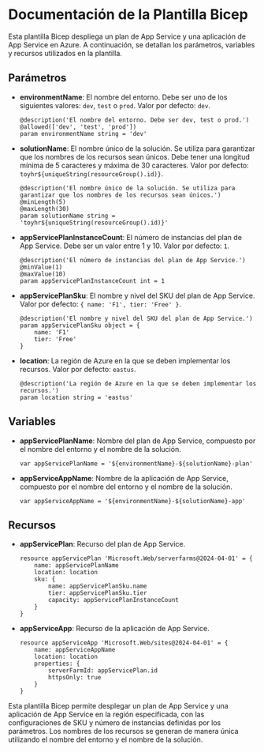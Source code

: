 # Documentación de la Plantilla Bicep

Esta plantilla Bicep despliega un plan de App Service y una aplicación de App Service en Azure. A continuación, se detallan los parámetros, variables y recursos utilizados en la plantilla.

## Parámetros

- **environmentName**: El nombre del entorno. Debe ser uno de los siguientes valores: `dev`, `test` o `prod`. Valor por defecto: `dev`.
    ```bicep
    @description('El nombre del entorno. Debe ser dev, test o prod.')
    @allowed(['dev', 'test', 'prod'])
    param environmentName string = 'dev'
    ```

- **solutionName**: El nombre único de la solución. Se utiliza para garantizar que los nombres de los recursos sean únicos. Debe tener una longitud mínima de 5 caracteres y máxima de 30 caracteres. Valor por defecto: `toyhr${uniqueString(resourceGroup().id)}`.
    ```bicep
    @description('El nombre único de la solución. Se utiliza para garantizar que los nombres de los recursos sean únicos.')
    @minLength(5)
    @maxLength(30)
    param solutionName string = 'toyhr${uniqueString(resourceGroup().id)}'
    ```

- **appServicePlanInstanceCount**: El número de instancias del plan de App Service. Debe ser un valor entre 1 y 10. Valor por defecto: `1`.
    ```bicep
    @description('El número de instancias del plan de App Service.')
    @minValue(1)
    @maxValue(10)
    param appServicePlanInstanceCount int = 1
    ```

- **appServicePlanSku**: El nombre y nivel del SKU del plan de App Service. Valor por defecto: `{ name: 'F1', tier: 'Free' }`.
    ```bicep
    @description('El nombre y nivel del SKU del plan de App Service.')
    param appServicePlanSku object = {
        name: 'F1'
        tier: 'Free'
    }
    ```

- **location**: La región de Azure en la que se deben implementar los recursos. Valor por defecto: `eastus`.
    ```bicep
    @description('La región de Azure en la que se deben implementar los recursos.')
    param location string = 'eastus'
    ```

## Variables

- **appServicePlanName**: Nombre del plan de App Service, compuesto por el nombre del entorno y el nombre de la solución.
    ```bicep
    var appServicePlanName = '${environmentName}-${solutionName}-plan'
    ```

- **appServiceAppName**: Nombre de la aplicación de App Service, compuesto por el nombre del entorno y el nombre de la solución.
    ```bicep
    var appServiceAppName = '${environmentName}-${solutionName}-app'
    ```

## Recursos

- **appServicePlan**: Recurso del plan de App Service.
    ```bicep
    resource appServicePlan 'Microsoft.Web/serverfarms@2024-04-01' = {
        name: appServicePlanName
        location: location
        sku: {
            name: appServicePlanSku.name
            tier: appServicePlanSku.tier
            capacity: appServicePlanInstanceCount
        }
    }
    ```

- **appServiceApp**: Recurso de la aplicación de App Service.
    ```bicep
    resource appServiceApp 'Microsoft.Web/sites@2024-04-01' = {
        name: appServiceAppName
        location: location
        properties: {
            serverFarmId: appServicePlan.id
            httpsOnly: true
        }
    }
    ```

Esta plantilla Bicep permite desplegar un plan de App Service y una aplicación de App Service en la región especificada, con las configuraciones de SKU y número de instancias definidas por los parámetros. Los nombres de los recursos se generan de manera única utilizando el nombre del entorno y el nombre de la solución.
